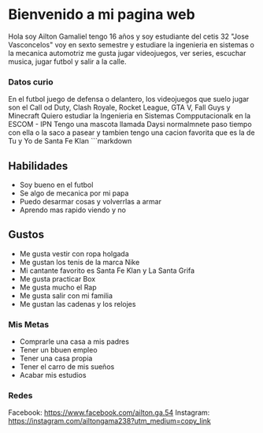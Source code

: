 # Bienvenido a mi pagina web
Hola soy Ailton Gamaliel tengo 16 años y soy estudiante del cetis 32  "Jose Vasconcelos" voy en sexto semestre y  estudiare la ingenieria en sistemas o la mecanica automotriz me gusta  jugar videojuegos, ver series, escuchar musica, jugar futbol y salir a la calle.

###  Datos  curio
En el futbol juego de defensa o delantero,  los videojuegos que suelo jugar son el Call od Duty,  Clash Royale,  Rocket League, GTA V, Fall  Guys y Minecraft 
Quiero estudiar la Ingenieria en Sistemas Compputacionalk en la ESCOM - IPN 
Tengo una mascota llamada Daysi normalmnete paso tiempo con ella o la saco a pasear y tambien tengo una cacion favorita que es la de Tu y Yo de Santa Fe Klan ```markdown
## Habilidades

* Soy bueno  en el futbol
* Se algo de mecanica por mi papa
* Puedo desarmar cosas y volverrlas a armar 
* Aprendo mas rapido viendo y no 
## Gustos 

* Me gusta vestir con ropa holgada
* Me gustan los tenis de la marca Nike 
* Mi cantante favorito es Santa  Fe Klan y La  Santa Grifa
*  Me gusta practicar Box 
* Me gusta mucho el Rap
* Me gusta salir con mi familia 
* Me gustan las cadenas y los relojes 

### Mis  Metas 

*  Comprarle una casa  a mis padres
*  Tener un bbuen empleo 
*  Tener una casa propia
*  Tener el carro de mis sueños
* Acabar mis estudios 

###  Redes 
Facebook: https://www.facebook.com/ailton.ga.54
Instagram: https://instagram.com/ailtongama238?utm_medium=copy_link
